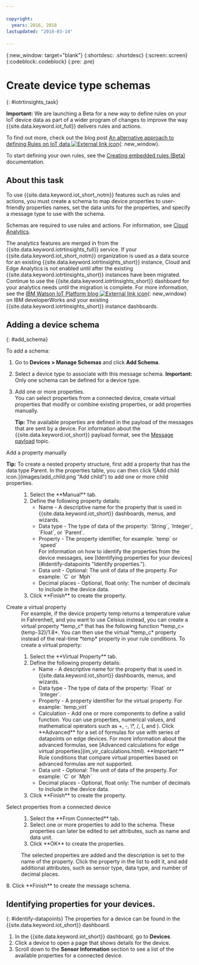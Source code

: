 ```yaml
---

copyright:
  years: 2016, 2018
lastupdated: "2018-03-14"

---
```


{:new_window: target="blank"}
{:shortdesc: .shortdesc}
{:screen:.screen}
{:codeblock:.codeblock}
{:pre: .pre}

# Create device type schemas
{: #iotrtinsights_task}

**Important:** We are launching a Beta for a new way to define rules on your IoT device data as part of a wider program of changes to improve the way {{site.data.keyword.iot_full}} delivers rules and actions.  

To find out more, check out the blog post [An alternative approach to defining Rules on IoT data ![External link icon](../../icons/launch-glyph.svg "External link icon")](https://developer.ibm.com/iotplatform/2018/03/01/alternative-approach-defining-rules-iot-data/){: new_window}.  

To start defining your own rules, see the [Creating embedded rules (Beta)](information_management/im_rules.html) documentation.

## About this task

To use {{site.data.keyword.iot_short_notm}} features such as rules and actions, you must create a schema to map device properties to user-friendly properties names, set the data units for the properties, and specify a message type to use with the schema.

Schemas are required to use rules and actions. For information, see [Cloud Analytics](cloud_analytics.html#rules).

The analytics features are merged in from the {{site.data.keyword.iotrtinsights_full}} service. If your {{site.data.keyword.iot_short_notm}} organization is used as a data source for an existing {{site.data.keyword.iotrtinsights_short}} instance, Cloud and Edge Analytics is not enabled until after the existing {{site.data.keyword.iotrtinsights_short}} instances have been migrated. Continue to use the {{site.data.keyword.iotrtinsights_short}} dashboard for your analytics needs until the migration is complete. For more information, see the [IBM Watson IoT Platform blog ![External link icon](../../icons/launch-glyph.svg "External link icon")](https://developer.ibm.com/iotplatform/2016/04/28/iot-real-time-insights-and-watson-iot-platform-a-match-made-in-heaven/){: new_window} on IBM developerWorks and your existing {{site.data.keyword.iotrtinsights_short}} instance dashboards.  

## Adding a device schema
{: #add_schema}

To add a schema:  
1. Go to **Devices > Manage Schemas** and click **Add Schema**.  
2. Select a device type to associate with this message schema. **Important:** Only one schema can be defined for a device type.

3. Add one or more properties.  
    You can select properties from a connected device, create virtual properties that modify or combine existing properties, or add properties manually.  

    **Tip:** The available properties are defined in the payload of the messages that are sent by a device. For information about the {{site.data.keyword.iot_short}} payload format, see the [Message payload](reference/mqtt/index.html#message-payload "Message payload.") topic.   
  <dl>
  <dt>Add a property manually</dt>
  <p><b>Tip:</b> To create a nested property structure, first add a property that has the data type Parent. In the properties table, you can then click ![Add child icon.](images/add_child.png "Add child") to add one or more child properties.</p>
  <dd>
  <ol>
    <li>Select the **Manual** tab.</li>
    <li>Define the following property details:
    <ul>  
      <li>Name - A descriptive name for the property that is used in {{site.data.keyword.iot_short}} dashboards, menus, and wizards.</li>
      <li>Data type - The type of data of the property:  
   `String`, `Integer`, `Float`, or `Parent`.</li>
   <!--<li>Event - A specific event to collect data for. Leave blank to collect for all events.</li>-->
   <li>Property - The property identifier, for example:  
 `temp` or `speed`  </br> For information on how to identify the properties from the device messages, see [Identifying properties for your devices](#identify-datapoints "Identify properties.").</li>
  <li>Data unit - Optional: The unit of data of the property. For example:  
     `C` or `Mph`  </li>
     <li> Decimal places - Optional, float only: The number of decimals to include in the device data.</li>
    </ul>
    </li>
    <li>Click **Finish** to create the property.</li>
  </ol>
  </dd>
  <dt>Create a virtual property</dt>
  <dd> For example, if the device property temp returns a temperature value in Fahrenheit, and you want to use Celsius instead, you can create a virtual property *temp_c* that has the following function *temp_c=(temp-32)/1.8*. You can then use the virtual *temp_c* property instead of the real-time *temp* property in your rule conditions.  
  To create a virtual property:
  <ol>
    <li>Select the **Virtual Property** tab.</li>  
    <li>Define the following property details:
    <ul>
    <li>Name - A descriptive name for the property that is used in {{site.data.keyword.iot_short}} dashboards, menus, and wizards.</li>
    <li>Data type - The type of data of the property:  
 `Float` or `Integer`.</li>
 <li>Property - A property identifier for the virtual property. For example:  
`temp_virt`</li>
    <li>Calculation - Add one or more components to define a valid function. You can use properties, numerical values, and mathematical operators such as +, -, \*, /, (, and ).  
    Click **Advanced** for a set of formulas for use with series of datapoints on edge devices. For more information about the advanced formulas, see [Advanced calculations for edge virtual properties](im_vir_calculations.html).  
    **Important:** Rule conditions that compare virtual properties based on advanced formulas are not supported.</li>
    <li>Data unit - Optional: The unit of data of the property. For example: `C` or `Mph`</li>
    <li> Decimal places - Optional, float only: The number of decimals to include in the device data.</li>
   </ul>
   </li>
   <li>Click **Finish** to create the property.</li>
  </ol>
  </dd>
  <dt>Select properties from a connected device</dt>
  <dd>
  <ol>
    <li>Select the **From Connected** tab.</li>  
    <li>Select one or more properties to add to the schema. These properties can later be edited to set attributes, such as name and data unit.  
<!--**Important:** Each property must be unique for a schema. If you select multiple occurrences of the same property for different events, only one of the selected properties is added to the schema.</li>-->
  <li>Click **OK** to create the properties.</li>
  </ol>
  </dd>
    <dd>The selected properties are added and the description is set to the name of the property. Click the property in the list to edit it, and add additional attributes, such as sensor type, data type, and number of decimal places.</dd>
  </dl>
8. Click **Finish** to create the message schema.

## Identifying properties for your devices.
{: #identify-datapoints}
   The properties for a device can be found in the {{site.data.keyword.iot_short}} dashboard.

1. In the {{site.data.keyword.iot_short}} dashboard, go to **Devices**.
2. Click a device to open a page that shows details for the device.
3. Scroll down to the **Sensor Information** section to see a list of the available properties for a connected device.
